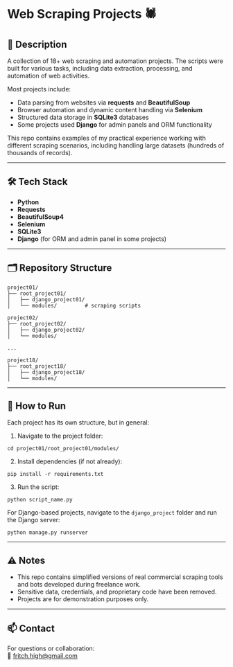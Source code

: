 # Web Scraping Projects 🕷️

## 📌 Description  
A collection of 18+ web scraping and automation projects. The scripts were built for various tasks, including data extraction, processing, and automation of web activities.

Most projects include:  
- Data parsing from websites via **requests** and **BeautifulSoup**  
- Browser automation and dynamic content handling via **Selenium**  
- Structured data storage in **SQLite3** databases  
- Some projects used **Django** for admin panels and ORM functionality

This repo contains examples of my practical experience working with different scraping scenarios, including handling large datasets (hundreds of thousands of records).

---

## 🛠️ Tech Stack  
- **Python**  
- **Requests**  
- **BeautifulSoup4**  
- **Selenium**  
- **SQLite3**  
- **Django** (for ORM and admin panel in some projects)

---

## 🗂️ Repository Structure  
```
project01/
├── root_project01/
│   ├── django_project01/
│   └── modules/         # scraping scripts

project02/
├── root_project02/
│   ├── django_project02/
│   └── modules/

...

project18/
├── root_project18/
│   ├── django_project18/
│   └── modules/
```

---

## 🚀 How to Run  
Each project has its own structure, but in general:  

1. Navigate to the project folder:  
```
cd project01/root_project01/modules/
```

2. Install dependencies (if not already):  
```
pip install -r requirements.txt
```

3. Run the script:  
```
python script_name.py
```

For Django-based projects, navigate to the `django_project` folder and run the Django server:  
```
python manage.py runserver
```

---

## ⚠️ Notes  
- This repo contains simplified versions of real commercial scraping tools and bots developed during freelance work.  
- Sensitive data, credentials, and proprietary code have been removed.  
- Projects are for demonstration purposes only.

---

## 📫 Contact  
For questions or collaboration:  
📧 fritch.high@gmail.com
